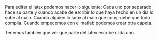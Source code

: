 Para editar el latex podemos hacer lo siguiente: 
Cada uno por separado hace su parte y cuando acabe de escribir lo que haya hecho en un día lo sube al main. Cuando alguien lo sube al main que compruebe que todo compila. 
Cuando empecemos con el matlab podemos crear otra capeta.

Tenemos también que ver que parte del latex escribe cada uno.
